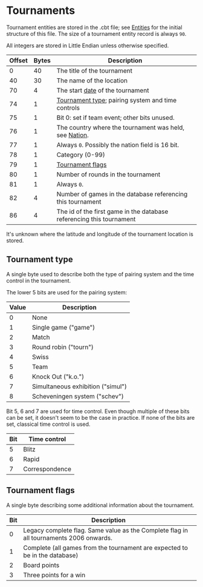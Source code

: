 # Tournaments

Tournament entities are stored in the .cbt file; see [Entities](entities.md) for the initial structure of this file.
The size of a tournament entity record is always `90`.

All integers are stored in Little Endian unless otherwise specified.

| Offset | Bytes | Description
| --- | --- | ---
|  0 | 40 | The title of the tournament
| 40 | 30 | The name of the location
| 70 |  4 | The start <a href="types.md#date">date</a> of the tournament
| 74 |  1 | <a href="#tournament_type">Tournament type</a>; pairing system and time controls 
| 75 |  1 | Bit 0: set if team event; other bits unused.
| 76 |  1 | The country where the tournament was held, see <a href="types.md#nation">Nation</a>.
| 77 |  1 | Always `0`. Possibly the nation field is 16 bit.
| 78 |  1 | Category (0-99)
| 79 |  1 | <a href="#tournament_flags">Tournament flags</a>
| 80 |  1 | Number of rounds in the tournament
| 81 |  1 | Always `0`.
| 82 |  4 | Number of games in the database referencing this tournament
| 86 |  4 | The id of the first game in the database referencing this tournament

It's unknown where the latitude and longitude of the tournament location is stored.

## <a name="tournament_type">Tournament type</a>

A single byte used to describe both the type of pairing system and the time control in the tournament.

The lower 5 bits are used for the pairing system:

| Value | Description
| --- | ---
| 0 | None
| 1 | Single game ("game")
| 2 | Match
| 3 | Round robin ("tourn")
| 4 | Swiss
| 5 | Team
| 6 | Knock Out ("k.o.")
| 7 | Simultaneous exhibition ("simul")
| 8 | Scheveningen system ("schev")

Bit 5, 6 and 7 are used for time control. Even though multiple of these bits can be set, 
it doesn't seem to be the case in practice.
If none of the bits are set, classical time control is used.

| Bit | Time control
| --- | ---
| 5 | Blitz
| 6 | Rapid
| 7 | Correspondence

## <a name="tournament_flags">Tournament flags</a>

A single byte describing some additional information about the tournament.

| Bit | Description
| --- | ---
| 0 | Legacy complete flag. Same value as the Complete flag in all tournaments 2006 onwards.
| 1 | Complete (all games from the tournament are expected to be in the database)
| 2 | Board points
| 3 | Three points for a win
